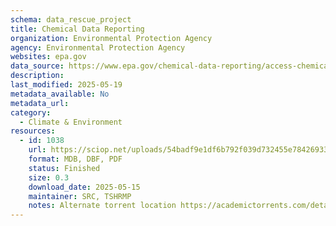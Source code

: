 ```yaml
---
schema: data_rescue_project 
title: Chemical Data Reporting
organization: Environmental Protection Agency
agency: Environmental Protection Agency
websites: epa.gov
data_source: https://www.epa.gov/chemical-data-reporting/access-chemical-data-reporting-data
description: 
last_modified: 2025-05-19
metadata_available: No
metadata_url: 
category:
  - Climate & Environment 
resources:
  - id: 1038
    url: https://sciop.net/uploads/54badf9e1df6b792f039d732455e78426933196a
    format: MDB, DBF, PDF
    status: Finished
    size: 0.3
    download_date: 2025-05-15
    maintainer: SRC, TSHRMP
    notes: Alternate torrent location https://academictorrents.com/details/54badf9e1df6b792f039d732455e78426933196a
---
```


